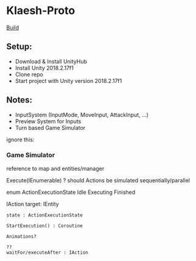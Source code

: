 # Klaesh-Proto

[Build](https://kruzifix.github.io/Klaesh-Proto-Build/)

## Setup:
- Download & Install UnityHub
- Install Unity 2018.2.17f1
- Clone repo
- Start project with Unity version 2018.2.17f1 

## Notes:
- InputSystem (InputMode, MoveInput, AttackInput, ...)
- Preview System for Inputs
- Turn based Game Simulator


ignore this:

### Game Simulator
reference to map and entities/manager

Execute(IEnumerable<IAction>)
? should Actions be simulated sequentially/parallel


enum ActionExecutionState
    Idle
    Executing
    Finished

IAction
    target: IEntity

    state : ActionExecutionState

    StartExecution() : Coroutine

    Animations?

    ??
    waitFor/executeAfter : IAction